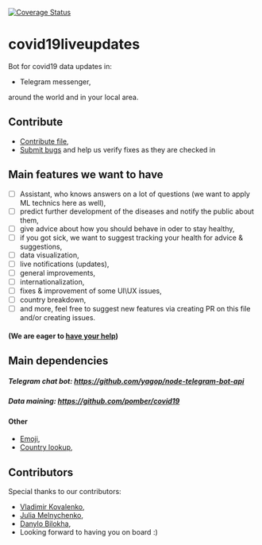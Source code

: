 [![Coverage Status](https://coveralls.io/repos/github/danbilokha/covid19liveupdates/badge.svg?branch=feature/github_actions)](https://coveralls.io/github/danbilokha/covid19liveupdates?branch=feature/github_actions)

# covid19liveupdates
Bot for covid19 data updates in:

- Telegram messenger,

around the world and in your local area. 

## Contribute
- <a href='https://github.com/danbilokha/covid19liveupdates/tree/master/CONTRIBUTING.md'>Contribute file</a>,
- <a href='https://github.com/danbilokha/covid19liveupdates/issues'>Submit bugs</a> and help us verify fixes as they are checked in

## Main features we want to have
- [ ] Assistant, who knows answers on a lot of questions (we want to apply ML technics here as well), 
- [ ] predict further development of the diseases and notify the public about them,
- [ ] give advice about how you should behave in oder to stay healthy, 
- [ ] if you got sick, we want to suggest tracking your health for advice & suggestions,
- [ ] data visualization,
- [ ] live notifications (updates), 
- [ ] general improvements, 
- [ ] internationalization, 
- [ ] fixes & improvement of some UI\UX issues, 
- [ ] country breakdown,
- [ ] and more, feel free to suggest new features via creating PR on this file and/or creating issues. 

####  (We are eager to <a href='https://github.com/danbilokha/covid19liveupdates/tree/master/CONTRIBUTING.md'>have your help</a>)

## Main dependencies 
##### Telegram chat bot: https://github.com/yagop/node-telegram-bot-api
##### Data maining: https://github.com/pomber/covid19 

#### Other
- <a href="https://github.com/meeDamian/country-emoji">Emoji</a>,
- <a href="https://github.com/richorama/country-code-lookup">Country lookup</a>,

## Contributors
Special thanks to our contributors:
- <a href='https://github.com/Proladge'>Vladimir Kovalenko</a>,
- <a href='https://github.com/jmelnich'>Julia Melnychenko</a>,
- <a href='https://github.com/danbilokha'>Danylo Bilokha</a>,
- Looking forward to having you on board :)
